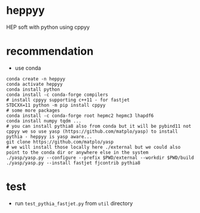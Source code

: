 # heppyy
HEP soft with python using cppyy 

# recommendation

- use conda
```
conda create -n heppyy
conda activate heppyy
conda install python
conda install -c conda-forge compilers
# install cppyy supporting c++11 - for fastjet
STDCXX=11 python -m pip install cppyy
# some more packages
conda install -c conda-forge root hepmc2 hepmc3 lhapdf6
conda install numpy tqdm ...
# you can install pythia8 also from conda but it will be pybind11 not cppyy we so use yasp (https://github.com/matplo/yasp) to install pythia - heppyy is yasp aware...
git clone https://github.com/matplo/yasp
# we will install those locally here ./external but we could also point to the conda dir or anywhere else in the system
./yasp/yasp.py --configure --prefix $PWD/external --workdir $PWD/build
./yasp/yasp.py --install fastjet fjcontrib pythia8
```

# test

- run `test_pythia_fastjet.py` from `util` directory

